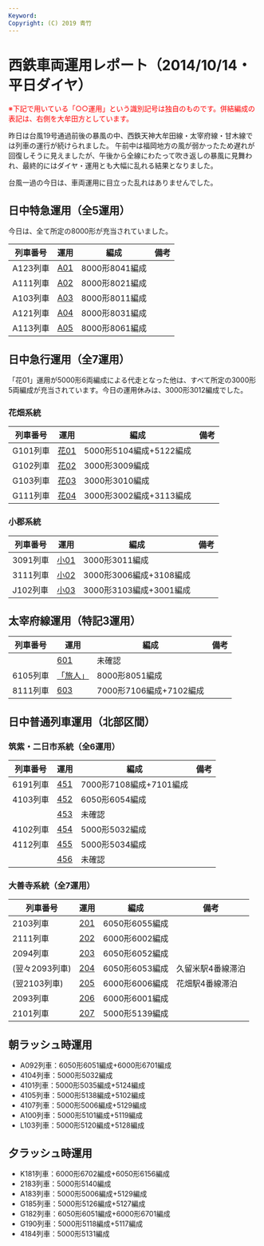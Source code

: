 ```yaml
---
Keyword: 
Copyright: (C) 2019 青竹
---
```


# 西鉄車両運用レポート（2014/10/14・平日ダイヤ）

<span style="color:#FF0000;">※下記で用いている「○○運用」という識別記号は独自のものです。併結編成の表記は、右側を大牟田方としています。</span>

昨日は台風19号通過前後の暴風の中、西鉄天神大牟田線・太宰府線・甘木線では列車の運行が続けられました。
午前中は福岡地方の風が弱かったため遅れが回復しそうに見えましたが、午後から全線にわたって吹き返しの暴風に見舞われ、最終的にはダイヤ・運用とも大幅に乱れる結果となりました。

台風一過の今日は、車両運用に目立った乱れはありませんでした。

## 日中特急運用（全5運用）

今日は、全て所定の8000形が充当されていました。

| 列車番号 | 運用 | 編成 | 備考 |
| --- | --- | --- | --- |
| A123列車 | [A01](http://aotake91.yu-nagi.com/railway/nishitetsu/20140322kaisei/unyoulist-weekday.htm#WA01) | 8000形8041編成 |  |
| A111列車 | [A02](http://aotake91.yu-nagi.com/railway/nishitetsu/20140322kaisei/unyoulist-weekday.htm#WA02) | 8000形8021編成 |  |
| A103列車 | [A03](http://aotake91.yu-nagi.com/railway/nishitetsu/20140322kaisei/unyoulist-weekday.htm#WA03) | 8000形8011編成 |  |
| A121列車 | [A04](http://aotake91.yu-nagi.com/railway/nishitetsu/20140322kaisei/unyoulist-weekday.htm#WA04) | 8000形8031編成 |  |
| A113列車 | [A05](http://aotake91.yu-nagi.com/railway/nishitetsu/20140322kaisei/unyoulist-weekday.htm#WA05) | 8000形8061編成 |  |

## 日中急行運用（全7運用）

「花01」運用が5000形6両編成による代走となった他は、すべて所定の3000形5両編成が充当されています。今日の運用休みは、3000形3012編成でした。

### 花畑系統

| 列車番号 | 運用 | 編成 | 備考 |
| --- | --- | --- | --- |
| G101列車 | [花01](http://aotake91.yu-nagi.com/railway/nishitetsu/20140322kaisei/unyoulist-weekday.htm#WG01) | 5000形5104編成+5122編成 |  |
| G102列車 | [花02](http://aotake91.yu-nagi.com/railway/nishitetsu/20140322kaisei/unyoulist-weekday.htm#WG02) | 3000形3009編成 |  |
| G103列車 | [花03](http://aotake91.yu-nagi.com/railway/nishitetsu/20140322kaisei/unyoulist-weekday.htm#WG03) | 3000形3010編成 |  |
| G111列車 | [花04](http://aotake91.yu-nagi.com/railway/nishitetsu/20140322kaisei/unyoulist-weekday.htm#WG04) | 3000形3002編成+3113編成 |  |

### 小郡系統

| 列車番号 | 運用 | 編成 | 備考 |
| --- | --- | --- | --- |
| 3091列車 | [小01](http://aotake91.yu-nagi.com/railway/nishitetsu/20140322kaisei/unyoulist-weekday.htm#WJ01) | 3000形3011編成 |  |
| 3111列車 | [小02](http://aotake91.yu-nagi.com/railway/nishitetsu/20140322kaisei/unyoulist-weekday.htm#WJ02) | 3000形3006編成+3108編成 |  |
| J102列車 | [小03](http://aotake91.yu-nagi.com/railway/nishitetsu/20140322kaisei/unyoulist-weekday.htm#WJ03) | 3000形3103編成+3001編成 |  |

## 太宰府線運用（特記3運用）

| 列車番号 | 運用 | 編成 | 備考 |
| --- | --- | --- | --- |
|  | [601](http://aotake91.yu-nagi.com/railway/nishitetsu/20140322kaisei/unyoulist-weekday.htm#W601) | 未確認 |  |
| 6105列車 | [「旅人」](http://aotake91.yu-nagi.com/railway/nishitetsu/20140322kaisei/unyoulist-weekday.htm#W602) | 8000形8051編成 |  |
| 8111列車 | [603](http://aotake91.yu-nagi.com/railway/nishitetsu/20140322kaisei/unyoulist-weekday.htm#W603) | 7000形7106編成+7102編成 |  |

## 日中普通列車運用（北部区間）

### 筑紫・二日市系統（全6運用）

| 列車番号 | 運用 | 編成 | 備考 |
| --- | --- | --- | --- |
| 6191列車 | [451](http://aotake91.yu-nagi.com/railway/nishitetsu/20140322kaisei/unyoulist-weekday.htm#W451) | 7000形7108編成+7101編成 |  |
| 4103列車 | [452](http://aotake91.yu-nagi.com/railway/nishitetsu/20140322kaisei/unyoulist-weekday.htm#W452) | 6050形6054編成 |  |
|  | [453](http://aotake91.yu-nagi.com/railway/nishitetsu/20140322kaisei/unyoulist-weekday.htm#W453) | 未確認 |  |
| 4102列車 | [454](http://aotake91.yu-nagi.com/railway/nishitetsu/20140322kaisei/unyoulist-weekday.htm#W454) | 5000形5032編成 |  |
| 4112列車 | [455](http://aotake91.yu-nagi.com/railway/nishitetsu/20140322kaisei/unyoulist-weekday.htm#W455) | 5000形5034編成 |  |
|  | [456](http://aotake91.yu-nagi.com/railway/nishitetsu/20140322kaisei/unyoulist-weekday.htm#W456) | 未確認 |  |

### 大善寺系統（全7運用）

| 列車番号 | 運用 | 編成 | 備考 |
| --- | --- | --- | --- |
| 2103列車 | [201](http://aotake91.yu-nagi.com/railway/nishitetsu/20140322kaisei/unyoulist-weekday.htm#W201) | 6050形6055編成 |  |
| 2111列車 | [202](http://aotake91.yu-nagi.com/railway/nishitetsu/20140322kaisei/unyoulist-weekday.htm#W202) | 6000形6002編成 |  |
| 2094列車 | [203](http://aotake91.yu-nagi.com/railway/nishitetsu/20140322kaisei/unyoulist-weekday.htm#W203) | 6050形6052編成 |  |
| (翌々2093列車) | [204](http://aotake91.yu-nagi.com/railway/nishitetsu/20140322kaisei/unyoulist-weekday.htm#W204) | 6050形6053編成 | 久留米駅4番線滞泊 |
| (翌2103列車) | [205](http://aotake91.yu-nagi.com/railway/nishitetsu/20140322kaisei/unyoulist-weekday.htm#W205) | 6000形6006編成 | 花畑駅4番線滞泊 |
| 2093列車 | [206](http://aotake91.yu-nagi.com/railway/nishitetsu/20140322kaisei/unyoulist-weekday.htm#W206) | 6000形6001編成 |  |
| 2101列車 | [207](http://aotake91.yu-nagi.com/railway/nishitetsu/20140322kaisei/unyoulist-weekday.htm#W207) | 5000形5139編成 |  |

## 朝ラッシュ時運用

* A092列車：6050形6051編成+6000形6701編成
* 4104列車：5000形5032編成
* 4101列車：5000形5035編成+5124編成
* 4105列車：5000形5138編成+5102編成
* 4107列車：5000形5006編成+5129編成
* A100列車：5000形5101編成+5119編成
* L103列車：5000形5120編成+5128編成

## 夕ラッシュ時運用

* K181列車：6000形6702編成+6050形6156編成
* 2183列車：5000形5140編成
* A183列車：5000形5006編成+5129編成
* G185列車：5000形5126編成+5127編成
* G182列車：6050形6051編成+6000形6701編成
* G190列車：5000形5118編成+5117編成
* 4184列車：5000形5131編成

